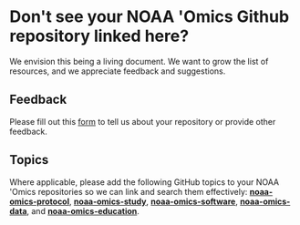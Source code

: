 # Don't see your NOAA 'Omics Github repository linked here? 

We envision this being a living document. We want to grow the list of resources, and we appreciate feedback and suggestions.

## Feedback

Please fill out this [form](https://forms.gle/e5FTJM3b5nGDWaNB7/) to tell us about your repository or provide other feedback.

## Topics

Where applicable, please add the following GitHub topics to your NOAA 'Omics repositories so we can link and search them effectively: **[noaa-omics-protocol](https://github.com/topics/noaa-omics-protocol)**, **[noaa-omics-study](https://github.com/topics/noaa-omics-study)**, **[noaa-omics-software](https://github.com/topics/noaa-omics-software)**, **[noaa-omics-data](https://github.com/topics/noaa-omics-data)**, and **[noaa-omics-education](https://github.com/topics/noaa-omics-education)**.
